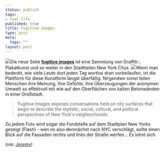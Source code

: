 ```yaml
--- 
status: publish
tags: 
- real life
published: true
title: Fugitive Images
type: post
meta: 
  tags: ""
layout: post
---
```

<a href="/uploads/050121-amazing.jpg"><img src="/uploads/050121-amazing-text.jpg" class="alignright border" border="0" /></a>Die neue Seite <a href="http://www.fugitiveimages.com/"><strong>fugitive images</strong></a> ist eine Sammlung von Graffiti-, Plakatkunst und so weiter in den Stadtteilen New York Citys.
<img src="/uploads/050121-amazing-fishes.jpg" class="alignleft border" />Wenn man bedenkt, wie viele Leute dort jeden Tag wortlos dran vorbeilaufen, ist die Plattform für diese Kunstform längst überfällig. Nirgendwo sonst teilen Menschen ihre Meinung, ihre Gefühle, ihre Überzeugungen der anonymen Umwelt so effektvoll mit wie auf den Oberflächen von kalten Betonwänden in einer Großstadt.

<blockquote>Fugitive Images exposes conversations held on city surfaces that begin to describe the stylistic, social, cultural, and political perspectives of New York's neighborhoods.</blockquote>

Zu jedem Foto wird sogar die Fundstelle auf dem Stadtplan New Yorks gezeigt (Flash) - wen es also demnächst nach NYC verschlägt, sollte einen Blick auf die Fassaden rechts und links der Straße werfen... Es lohnt sich.

<em>(via: <a href="http://jeremy.zawodny.com/linkblog/">Jeremy</a>)</em>
